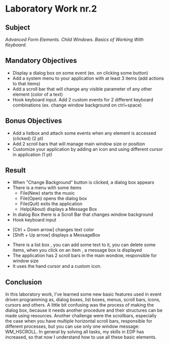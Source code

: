 # Laboratory Work nr.2
## Subject
_Advanced Form Elements. Child Windows. Basics of Working With Keyboard._

## Mandatory Objectives
* Display a dialog box on some event (ex. on clicking some button)
* Add a system menu to your application with at least 3 items (add actions to that items)
* Add a scroll bar that will change any visible parameter of any other element (color of a text)
* Hook keyboard input. Add 2 custom events for 2 different keyboard combinations (ex. change window background on ctrl+space)

## Bonus Objectives
* Add a listbox and attach some events when any element is accessed (clicked) (2 pt)
* Add 2 scroll bars that will manage main window size or position
* Customize your application by adding an icon and using different cursor in application (1 pt)

## Result
* When "Change Background" button is clicked, a dialog box appears
* There is a menu with some items
  - File(New) starts the music
  - File(Open) opens the dialog box
  - File(Quit) exits the application
  - Help(About) displays a Message Box
 * In dialog Box there is a Scroll Bar that changes window background
 * Hook keyboard input
  - [Ctrl + Down arrow]  changes text color
  - [Shift + Up arrow] displays a MessageBox
 * There is a list box , you can add some text to it, you can delete some items, when you click on an item , a message box is displayed
 * The application has 2 scroll bars in the main wondow, responsible for window size
 * It uses the hand cursor and a custom icon.
  
  ## Conclusion
  In this laboratory work, I've learned some new basic features used in event driven programming as, dialog boxes, list boxes, menus, scroll bars,
  icons, cursors and others. A little bit confusing was the process of making the dialog box, because it needs another procedure and their structures
  can be made using resources. Another challenge were the scrollbars, especially the case when you have multiple horizontal scroll bars,
  responsible for different processes, but you can use only one window message: WM_HSCROLL.
  In general by solving all tasks, my skills in EDP has increased, so that now I understand how to use all these basic elements. 
  
    
